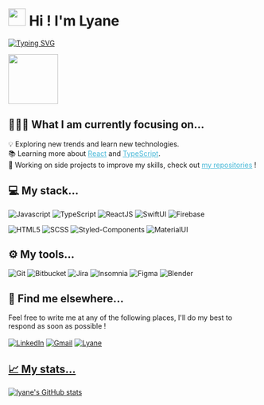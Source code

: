 # <img src="https://cdn.jsdelivr.net/gh/Th3Wall/assets-cdn/PersonalGithubReadme/HandGreet.gif" width="35px" />&nbsp;<b>Hi ! I'm Lyane</b>

[![Typing SVG](https://readme-typing-svg.herokuapp.com?color=%2361DAFB&size=30&duration=3000&vCenter=true&lines=Front+End+Developer;JavaScript+Jedi;Design+Lover)](https://git.io/typing-svg)

<img src="https://user-images.githubusercontent.com/74155949/145909583-ee28c3bd-2f9f-4605-8ece-9abc06f47152.png"
    width=100px align=top />
## 👨🏻‍💻 What I am currently focusing on...
💡 Exploring new trends and learn new technologies.<br/>
📚 Learning more about <a style="color:#45b8d8" href="https://reactjs.org/" target="blank">React</a> and <a style="color:#45b8d8" href="https://www.typescriptlang.org/" target="blank">TypeScript</a>.<br/>
🚀 Working on side projects to improve my skills, check out <a style="color: #45b8d8" href="https://github.com/lyanedev?tab=repositories">my repositories</a> !

## 💻 My stack...
<p>
 <img alt="Javascript" src="https://img.shields.io/badge/-JavaScript-F7DF1E?style=flat-square&logo=javascript&logoColor=black" />
 <img alt="TypeScript" src="https://img.shields.io/badge/-TypeScript-3178C6?style=flat-square&logo=typescript&logoColor=white">
 <img alt="ReactJS" src="https://img.shields.io/badge/-React-61DAFB?style=flat-square&logo=react&logoColor=black" />
 <img alt="SwiftUI" src="https://img.shields.io/badge/-SwiftUI-f05138?style=flat-square&logo=swift&logoColor=white" />
 <img alt="Firebase" src="https://img.shields.io/badge/-Firebase-ffca28?style=flat-square&logo=firebase&logoColor=white" />
</p>
<p>
    <img alt="HTML5" src="https://img.shields.io/badge/-HTML5-E34F26?style=flat-square&logo=html5&logoColor=white" /></a>
    <img alt="SCSS" src="https://img.shields.io/badge/-SCSS-7F2B7B?style=flat-square&logo=SASS&logoColor=white" />
    <img alt="Styled-Components" src="https://img.shields.io/badge/-Styled_Components-DB7093?style=flat-square&logo=styledcomponents&logoColor=white" />
    <img alt="MaterialUI" src="https://img.shields.io/badge/-MaterialUI-3178C6?style=flat-square&logo=react&logoColor=white" />
 </p>

## ⚙️ My tools...
<p>
<img alt="Git" src="https://img.shields.io/badge/-Git-F05032?style=flat-square&logo=git&logoColor=white" />
<img alt="Bitbucket" src="https://img.shields.io/badge/-Bitbucket-0052CC?style=flat-square&logo=bitbucket&logoColor=white" />
<img alt="Jira" src="https://img.shields.io/badge/-Jira-0052CC?style=flat-square&logo=jira&logoColor=white" />
<img alt="Insomnia" src="https://img.shields.io/badge/-Insomnia-4000BF?style=flat-square&logo=insomnia&logoColor=white" />
<img alt="Figma" src="https://img.shields.io/badge/-Figma-21375A?style=flat-square&logo=figma&logoColor=white" />
<img alt="Blender" src="https://img.shields.io/badge/-Blender-F5792A?style=flat-square&logo=blender&logoColor=white" />
</p>




## 💬 Find me elsewhere...
Feel free to write me at any of the following places, I'll do my best to respond as soon as possible !<br/><br/>
<a href="https://www.linkedin.com/in/lyanelamara/" target="_blank"><img alt="LinkedIn" src="https://img.shields.io/badge/-Linkedin-%230077B5.svg?&style=for-the-badge&logo=linkedin&logoColor=white" /></a>
<a href="mailto:hey@lyane.dev" target="_blank"><img alt="Gmail" src="https://img.shields.io/badge/-Gmail-white?style=for-the-badge&logo=gmail&logoColor=#BB001B" /></a>
<a href="https://wwwlyane.dev" target="_blank"><img alt="Lyane" src="https://img.shields.io/badge/-PortFolio-white?&style=for-the-badge&logo=google&logoColor=black" />
    
## 📈 My stats...

[![lyane's GitHub stats](https://github-readme-stats.vercel.app/api?username=lyanedev&show_icons=true&hide=stars&theme=radical)](https://github.com/lyanedev/github-readme-stats)

